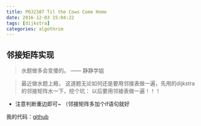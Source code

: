 ```yaml
---
title: POJ2387 Til the Cows Come Home
date: 2016-12-03 15:04:22
tags: [dijkstra]
categories: algothrim
---
```

## 邻接矩阵实现
> 水题做多会变傻的。 —— 静静学姐

> 最近做水题上瘾， 这道题无论如何还是要用邻接表做一遍，先用的dijkstra的邻接矩阵水一下，挖个坑： 以后要用邻接表做一遍！！！

* 注意判断重边即可~ （邻接矩阵多加个if语句就好

我的代码：[github](https://github.com/ZhaoQiling/Algorithm/blob/master/POJ/2387.cpp)